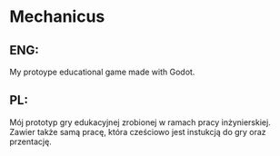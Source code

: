 # Mechanicus
## ENG:
 My protoype educational game made with Godot.

## PL:
 Mój prototyp gry edukacyjnej zrobionej w ramach pracy inżynierskiej.
 Zawier także samą pracę, która cześciowo jest instukcją do gry oraz przentację.


